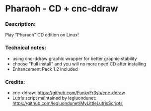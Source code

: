# Pharaoh - CD + cnc-ddraw
### Description:
Play "Pharaoh" CD edition on Linux!
### Technical notes:
- using cnc-ddraw graphic wrapper for better graphic stability
- choose "Full install" and you will no more need CD after installing
- Enhancement Pack 1.2 included
### Credits:
- cnc-ddraw: https://github.com/FunkyFr3sh/cnc-ddraw
- Lutris script maintained by legluondunet: https://github.com/legluondunet/MyLittleLutrisScripts
